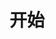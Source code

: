 # 开始

<!-- [![cat](/cat.jpg "cat")](http://tomandjerry.run:8080) -->

<!-- ![cat](/cat.jpg "cat") -->

